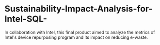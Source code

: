 # Sustainability-Impact-Analysis-for-Intel-SQL-
In collaboration with Intel, this final product aimed to analyze the metrics of Intel's device repurposing program and its impact on reducing e-waste.
